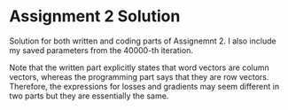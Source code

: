 # Assignment 2 Solution
Solution for both written and coding parts of Assignemnt 2. I also include my saved parameters from the 40000-th iteration.

Note that the written part explicitly states that word vectors are column vectors, whereas the programming part says that they are row vectors. Therefore, the expressions for losses and gradients may seem different in two parts but they are essentially the same.
